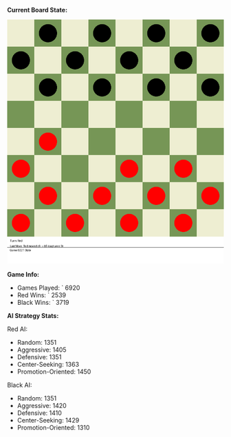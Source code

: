 
**Current Board State:**  
<!-- START_GIF -->
![Checkers Game](./checkers_game.gif)
<!-- END_GIF -->

**Game Info:**  
- Games Played: `<!-- GAMES_PLAYED --> 6920
- Red Wins: `<!-- RED_WINS --> 2539
- Black Wins: `<!-- BLACK_WINS --> 3719

<!-- AI_STATS -->
**AI Strategy Stats:**

Red AI:
- Random: 1351
- Aggressive: 1405
- Defensive: 1351
- Center-Seeking: 1363
- Promotion-Oriented: 1450

Black AI:
- Random: 1351
- Aggressive: 1420
- Defensive: 1410
- Center-Seeking: 1429
- Promotion-Oriented: 1310
